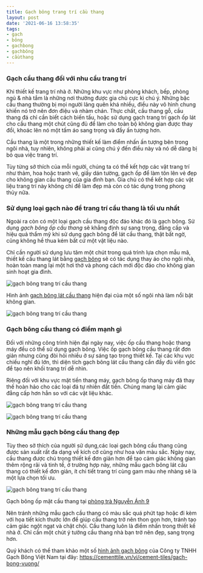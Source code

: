 ```yaml
---
title: Gạch bông trang trí cầu thang
layout: post
date: '2021-06-16 13:58:35'
tags:
- gạch
- bông
- gachbong
- gạchbông
- cầuthang
---
```


### Gạch cầu thang đối với nhu cầu trang trí

Khi thiết kế trang trí nhà ở. Những khu vực như phòng khách, bếp, phòng ngủ & nhà tắm là những nơi thường được gia chủ cực kì chú ý. Những bậc cầu thang thường bị mọi người lãng quên khá nhiều, điều này vô hình chung khiến nó trở nên đơn điệu và nhàm chán. Thực chất, cầu thang gỗ, cầu thang đá chỉ cần biết cách biến tấu, hoặc sử dụng gạch trang trí gạch ốp lát cho cầu thang một chút cũng đủ để làm cho toàn bộ không gian được thay đổi, khoác lên nó một tấm áo sang trọng và đầy ấn tượng hơn.

Cầu thang là một trong những thiết kế làm điểm nhấn ấn tượng bên trong ngôi nhà, tuy nhiên, không phải ai cũng chú ý đến điều này và nó dễ dàng bị bỏ qua việc trang trí.

Tùy từng sở thích của mỗi người, chúng ta có thể kết hợp các vật trang trí như thảm, hoa hoặc tranh vẽ, giấy dán tường, gạch ốp để làm tôn lên vẻ đẹp cho không gian cầu thang của gia đình bạn. Gia chủ có thể kết hợp các vật liệu trang trí này không chỉ để làm đẹp mà còn có tác dụng trong phong thủy nữa.

### Sử dụng loại gạch nào để trang trí cầu thang là tối ưu nhất

Ngoài ra còn có một loại gạch cầu thang độc đáo khác đó là gạch bông. Sử dụng *gạch bông ốp cầu thang* sẽ khẳng định sự sang trọng, đẳng cấp và hiệu quả thẩm mỹ khi sử dụng gạch bông để lát cầu thang, thật bất ngờ, cũng không hề thua kém bất cứ một vật liệu nào.

Chỉ cần người sử dụng lưu tâm một chút trong quá trình lựa chọn mẫu mã, thiết kế cầu thang lát bằng [gạch bông](https://cementtile.vn/vi) sẽ có tác dụng thay áo cho ngôi nhà, hoàn toàn mang lại một hơi thở và phong cách mới độc đáo cho không gian sinh hoạt gia đình.

![gạch bông trang trí cầu thang](http://cementtile.vn/wp-content/uploads/2019/06/x136.1-model.jpg.pagespeed.ic.IoFPYoT0ZT.jpg "Gạch bông cầu thang tạo điểm nhấn ấn tượng cho ngôi nhà 5")

Hình ảnh [gạch bông lát cầu thang](https://cementtile.vn/vi/gach-bong-tao-diem-nhan-an-tuong-cho-cau-thang/) hiện đại của một số ngôi nhà làm nổi bật không gian.

![gạch bông trang trí cầu thang](http://cementtile.vn/wp-content/uploads/2019/06/xGach-bong-cau-thang-2.jpg.pagespeed.ic.Ny52LTIEAq.jpg "Gạch bông cầu thang tạo điểm nhấn ấn tượng cho ngôi nhà 6")

### Gạch bông cầu thang có điểm mạnh gì

Đối với những công trình hiện đại ngày nay, việc ốp cầu thang hoặc thang máy đều có thể sử dụng gạch bông. Việc ốp gạch bông cầu thang rất đơn giản nhưng cũng đòi hỏi nhiều ở sự sáng tạo trong thiết kế. Tại các khu vực chiếu nghĩ đủ lớn, thì diện tích gạch bông lát cầu thang cần đầy đủ viền góc để tạo nên khối trang trí dễ nhìn.

Riêng đối với khu vực mặt tiền thang máy, gạch bông ốp thang máy đã thay thế hoàn hảo cho các loại đá tự nhiên đắt tiền. Chúng mang lại cảm giác đẳng cấp hơn hẳn so với các vật liệu khác.

![gạch bông trang trí cầu thang](http://cementtile.vn/wp-content/uploads/2019/06/xgach-bong-cau-thang3.jpg.pagespeed.ic.jSCy2n_l1L.jpg "Gạch bông cầu thang tạo điểm nhấn ấn tượng cho ngôi nhà 7")

![gạch bông trang trí cầu thang](http://cementtile.vn/wp-content/uploads/2019/06/xGach-bong-trang-tri-cau-thang-1.jpg.pagespeed.ic.ZvMGYMPShq.jpg "Gạch bông cầu thang tạo điểm nhấn ấn tượng cho ngôi nhà 8")

### Những mẫu gạch bông cầu thang đẹp

Tùy theo sở thích của người sử dụng,các loại gạch bông cầu thang cũng được sản xuất rất đa dạng về kích cở cũng như hoa văn màu sắc. Ngày nay, cầu thang được chú trọng thiết kế đơn giản hơn để tạo cảm giác không gian thêm rộng rãi và tinh tế, ở trường hợp này, những mẫu gạch bông lát cầu thang có thiết kế đơn giản, ít chi tiết trang trí cùng gam màu nhẹ nhàng sẽ là một lựa chọn tối ưu.

![gạch bông trang trí cầu thang](http://cementtile.vn/wp-content/uploads/2019/06/xGach-bong-trang-tri-cau-thang-2.jpg.pagespeed.ic.DKu94P7zvL.jpg "Gạch bông ốp mặt cầu thang tại phòng trà Nguyễn Ánh 9")

Gạch bông ốp mặt cầu thang tại [phòng trà Nguyễn Ánh 9](https://goo.gl/maps/eyndTNfheLKgY5iC6)

Nên tránh những mẫu gạch cầu thang có màu sắc quá phứt tạp hoặc đi kèm với họa tiết kích thước lớn để giúp cầu thang trở nên thon gọn hơn, tránh tạo cảm giác ngột ngạt và chật chội. Cầu thang luôn là điểm nhấn trong thiết kế nhà ở. Chỉ cần một chút ý tưởng cầu thang nhà bạn trở nên đẹp, sang trọng hơn.

Quý khách có thể tham khảo một số [hình ảnh gạch bông](https://gallery.cementtile.vn/) của Công ty TNHH Gạch Bông Việt Nam tại đây: <https://cementtile.vn/vi/cement-tiles/gach-bong-vuong/>
